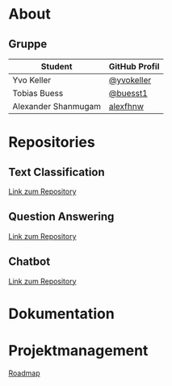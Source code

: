 # About

## Gruppe
| Student | GitHub Profil |
| ------- | ------------- |
| Yvo Keller | [@yvokeller](https://github.com/yvokeller) |
| Tobias Buess | [@buesst1](https://github.com/buesst1) |
| Alexander Shanmugam | [alexfhnw](https://github.com/alexfhnw) |

# Repositories
## Text Classification

[Link zum Repository](https://github.com/NLP-Challenges/Text-Classification?tab=readme-ov-file#text-classification)

## Question Answering

[Link zum Repository](https://github.com/NLP-Challenges/llm-qa-path?tab=readme-ov-file#llm-question-answering-)

## Chatbot

[Link zum Repository](https://github.com/NLP-Challenges/Study-Bot?tab=readme-ov-file#konzept-f%C3%BCr-den-chatbot-data)

# Dokumentation

# Projektmanagement
[Roadmap](https://github.com/orgs/NLP-Challenges/projects/1)
